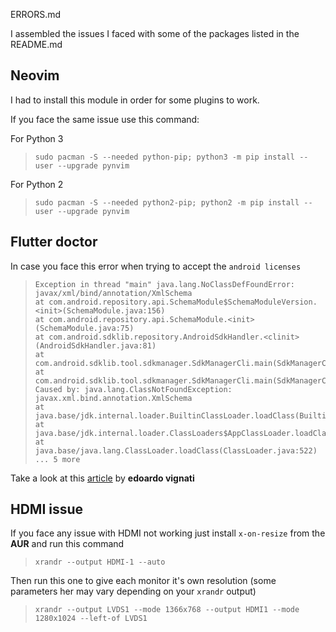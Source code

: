 ERRORS.md

I assembled the issues I faced with some of the packages listed in the README.md

## Neovim

I had to install this module in order for some plugins to work.

If you face the same issue use this command:

For Python 3

>```
>sudo pacman -S --needed python-pip; python3 -m pip install --user --upgrade pynvim
>```

For Python 2

>```
>sudo pacman -S --needed python2-pip; python2 -m pip install --user --upgrade pynvim
>```

## Flutter doctor

In case you face this error when trying to accept the ```android licenses```

>```
>Exception in thread "main" java.lang.NoClassDefFoundError: javax/xml/bind/annotation/XmlSchema
>at com.android.repository.api.SchemaModule$SchemaModuleVersion.<init>(SchemaModule.java:156)
>at com.android.repository.api.SchemaModule.<init>(SchemaModule.java:75)
>at com.android.sdklib.repository.AndroidSdkHandler.<clinit>(AndroidSdkHandler.java:81)
>at com.android.sdklib.tool.sdkmanager.SdkManagerCli.main(SdkManagerCli.java:73)
>at com.android.sdklib.tool.sdkmanager.SdkManagerCli.main(SdkManagerCli.java:48)
>Caused by: java.lang.ClassNotFoundException: javax.xml.bind.annotation.XmlSchema
>at java.base/jdk.internal.loader.BuiltinClassLoader.loadClass(BuiltinClassLoader.java:581)
>at java.base/jdk.internal.loader.ClassLoaders$AppClassLoader.loadClass(ClassLoaders.java:178)
>at java.base/java.lang.ClassLoader.loadClass(ClassLoader.java:522)
>... 5 more
>```

Take a look at this [article](https://edoardovignati.it/solved-flutter-android-licenses-exception) by **edoardo vignati**

## HDMI issue

If you face any issue with HDMI not working just install ```x-on-resize``` from the **AUR** and run this command

>```
>xrandr --output HDMI-1 --auto
>```

Then run this one to give each monitor it's own resolution (some parameters her may vary depending on your ```xrandr``` output)

>```
>xrandr --output LVDS1 --mode 1366x768 --output HDMI1 --mode 1280x1024 --left-of LVDS1
>```
